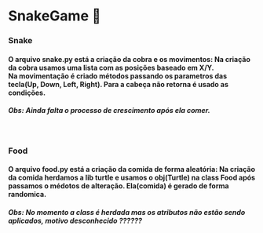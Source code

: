 # SnakeGame 🐍
<div>
  <h3>Snake</h3>
  <h4>O arquivo snake.py está a criação da cobra e os movimentos: 
    Na criação da cobra usamos uma lista com as posições baseado em X/Y.<br>
    Na movimentação é criado métodos passando os parametros das tecla(Up, Down, Left, Right). Para a cabeça não retorna é 
    usado as condições. </h4>
  <h5>Obs: Ainda falta o processo de crescimento após ela comer.</h5><br>
  <h3>Food</h3>
  <h4>O arquivo food.py está a criação da comida de forma aleatória:
   Na criação da comida herdamos a lib turtle e usamos o obj(Turtle) na class Food após passamos o médotos de alteração. 
    Ela(comida) é gerado de forma randomica. </h4>
  <h5>Obs: No momento a class é herdada mas os atributos não estão sendo aplicados, motivo desconhecido ??????</h5>
</div>
